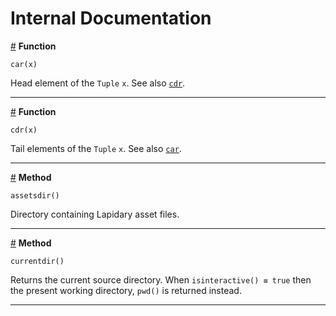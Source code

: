 
<a id='internal-documentation'></a>
# Internal Documentation


<a id='lapidarycar' href='#lapidarycar'>#</a>
**Function**

```
car(x)
```

Head element of the `Tuple` `x`. See also [`cdr`](internals.md#lapidarycdr).

---

<a id='lapidarycdr' href='#lapidarycdr'>#</a>
**Function**

```
cdr(x)
```

Tail elements of the `Tuple` `x`. See also [`car`](internals.md#lapidarycar).

---

<a id='lapidaryassetsdirtuple' href='#lapidaryassetsdirtuple'>#</a>
**Method**

```
assetsdir()
```

Directory containing Lapidary asset files.

---

<a id='lapidarycurrentdirtuple' href='#lapidarycurrentdirtuple'>#</a>
**Method**

```
currentdir()
```

Returns the current source directory. When `isinteractive() ≡ true` then the present working directory, `pwd()` is returned instead.

---
